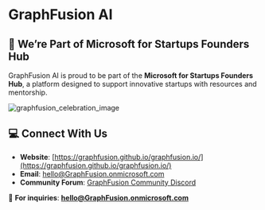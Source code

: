 # GraphFusion AI  

## 🚀 We’re Part of Microsoft for Startups Founders Hub  

GraphFusion AI is proud to be part of the **Microsoft for Startups Founders Hub**, a platform designed to support innovative startups with resources and mentorship.  

![graphfusion_celebration_image](https://github.com/user-attachments/assets/176db5f8-bd10-4eb8-9418-2bbe6f407ff9)  

## 💻 Connect With Us  

- **Website**: [https://graphfusion.github.io/graphfusion.io/](https://graphfusion.github.io/graphfusion.io/)  
- **Email**: hello@GraphFusion.onmicrosoft.com  
- **Community Forum**: [GraphFusion Community Discord](https://discord.gg/zK94WvRjZT)  

📧 **For inquiries**: **hello@GraphFusion.onmicrosoft.com**  




